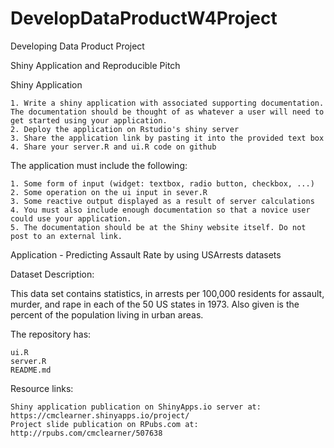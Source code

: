 # DevelopDataProductW4Project
Developing Data Product Project

Shiny Application and Reproducible Pitch

Shiny Application

    1. Write a shiny application with associated supporting documentation. The documentation should be thought of as whatever a user will need to get started using your application.
    2. Deploy the application on Rstudio's shiny server
    3. Share the application link by pasting it into the provided text box
    4. Share your server.R and ui.R code on github

The application must include the following:

    1. Some form of input (widget: textbox, radio button, checkbox, ...)
    2. Some operation on the ui input in sever.R
    3. Some reactive output displayed as a result of server calculations
    4. You must also include enough documentation so that a novice user could use your application.
    5. The documentation should be at the Shiny website itself. Do not post to an external link.



Application - Predicting Assault Rate by using USArrests datasets

Dataset Description:

This data set contains statistics, in arrests per 100,000 residents for assault, murder, and rape in each of the 50 US states in 1973. Also given is the percent of the population living in urban areas.

The repository has:

    ui.R
    server.R
    README.md

Resource links:

    Shiny application publication on ShinyApps.io server at: https://cmclearner.shinyapps.io/project/
    Project slide publication on RPubs.com at: http://rpubs.com/cmclearner/507638
